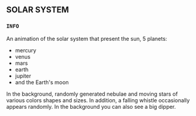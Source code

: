 ## SOLAR SYSTEM


### `INFO`

An animation of the solar system that present the sun, 5 planets:
- mercury
- venus
- mars
- earth
- jupiter
- and the Earth's moon

In the background, randomly generated nebulae and moving stars of various colors shapes and sizes. In addition, a falling whistle occasionally appears randomly. In the background you can also see a big dipper.